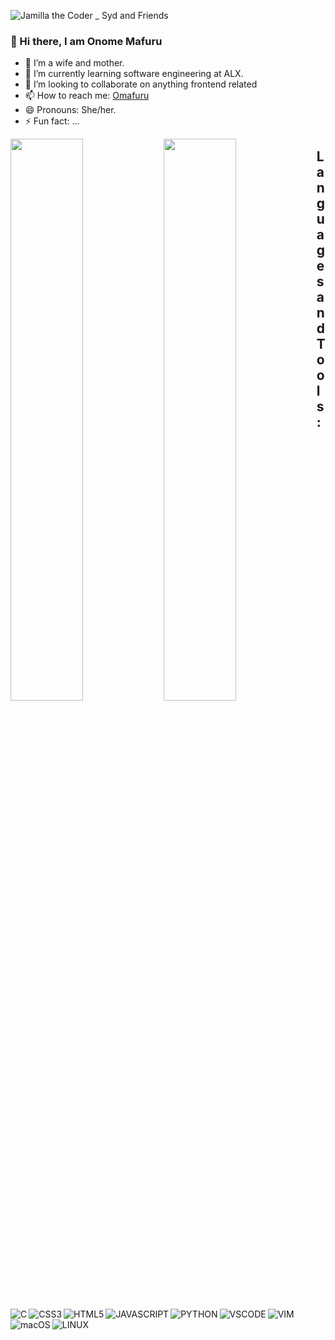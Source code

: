 



![Jamilla the Coder _ Syd and Friends](https://user-images.githubusercontent.com/108694957/196054249-fc8cfc0a-7337-4d01-b0c7-6d9c54e90772.jpeg)




### 👋 Hi there, I am Onome Mafuru

- 🔭 I’m a wife and mother.
- 🌱 I’m currently learning software engineering at ALX.
- 👯 I’m looking to collaborate on anything frontend related
- 📫 How to reach me: [Omafuru](https://omafuru.github.io)
- 😄 Pronouns: She/her.
- ⚡ Fun fact: ...

<img align="left"  width="48%" src="https://github-readme-stats.vercel.app/api?username=Omafuru&show_icons=true&theme=radical" />
<img align="left"  width="48%" src="https://github-readme-stats.vercel.app/api/top-langs/?username=Omafuru&layout=compact" />

## Languages and Tools:

<img align="left" alt="C" src="https://img.shields.io/badge/c-%2300599C.svg?style=for-the-badge&logo=c&logoColor=white" />
<img align="left" alt="CSS3" src="https://img.shields.io/badge/css3-%231572B6.svg?style=for-the-badge&logo=css3&logoColor=white" />
<img align="left" alt="HTML5" src="https://img.shields.io/badge/html5-%23E34F26.svg?style=for-the-badge&logo=html5&logoColor=white" />
<img align="left" alt="JAVASCRIPT" src="https://img.shields.io/badge/javascript-%23323330.svg?style=for-the-badge&logo=javascript&logoColor=%23F7DF1E" />
<img align="left" alt="PYTHON" src="https://img.shields.io/badge/python-3670A0?style=for-the-badge&logo=python&logoColor=ffdd54" />
<img align="left" alt="VSCODE" src="https://img.shields.io/badge/Visual%20Studio%20Code-0078d7.svg?style=for-the-badge&logo=visual-studio-code&logoColor=white" />
<img align="left" alt="VIM" src="https://img.shields.io/badge/VIM-%2311AB00.svg?style=for-the-badge&logo=vim&logoColor=white)" />
<img align="left" alt="macOS" src="https://img.shields.io/badge/mac%20os-000000?style=for-the-badge&logo=macos&logoColor=F0F0F0" />
<img align="left" alt="LINUX" src="https://img.shields.io/badge/Linux-FCC624?style=for-the-badge&logo=linux&logoColor=black" />
<img align="left" alt="" src="" />
